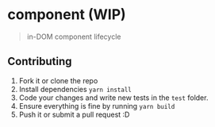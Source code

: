 # component (WIP)

> in-DOM component lifecycle

## Contributing

1. Fork it or clone the repo
1. Install dependencies `yarn install`
1. Code your changes and write new tests in the `test` folder.
1. Ensure everything is fine by running `yarn build`
1. Push it or submit a pull request :D
